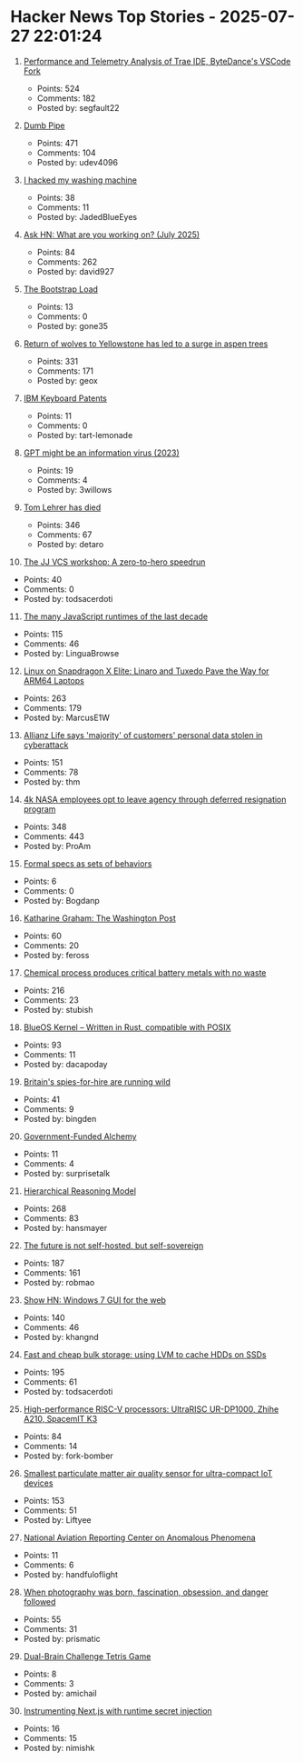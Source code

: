 # Hacker News Top Stories - 2025-07-27 22:01:24

1. [Performance and Telemetry Analysis of Trae IDE, ByteDance's VSCode Fork](https://github.com/segmentationf4u1t/trae_telemetry_research)
   - Points: 524
   - Comments: 182
   - Posted by: segfault22

2. [Dumb Pipe](https://www.dumbpipe.dev/)
   - Points: 471
   - Comments: 104
   - Posted by: udev4096

3. [I hacked my washing machine](https://nexy.blog/2025/07/27/how-i-hacked-my-washing-machine/)
   - Points: 38
   - Comments: 11
   - Posted by: JadedBlueEyes

4. [Ask HN: What are you working on? (July 2025)](undefined)
   - Points: 84
   - Comments: 262
   - Posted by: david927

5. [The Bootstrap Load](http://www.intel4004.com/btstrp.htm)
   - Points: 13
   - Comments: 0
   - Posted by: gone35

6. [Return of wolves to Yellowstone has led to a surge in aspen trees](https://www.livescience.com/animals/land-mammals/return-of-wolves-to-yellowstone-has-led-to-a-surge-in-aspen-trees-unseen-for-80-years)
   - Points: 331
   - Comments: 171
   - Posted by: geox

7. [IBM Keyboard Patents](https://sharktastica.co.uk/topics/patents)
   - Points: 11
   - Comments: 0
   - Posted by: tart-lemonade

8. [GPT might be an information virus (2023)](https://nonint.com/2023/03/09/gpt-might-be-an-information-virus/)
   - Points: 19
   - Comments: 4
   - Posted by: 3willows

9. [Tom Lehrer has died](https://www.nytimes.com/2025/07/27/arts/music/tom-lehrer-dead.html)
   - Points: 346
   - Comments: 67
   - Posted by: detaro

10. [The JJ VCS workshop: A zero-to-hero speedrun](https://github.com/jkoppel/jj-workshop)
   - Points: 40
   - Comments: 0
   - Posted by: todsacerdoti

11. [The many JavaScript runtimes of the last decade](https://buttondown.com/whatever_jamie/archive/the-many-many-many-javascript-runtimes-of-the-last-decade/)
   - Points: 115
   - Comments: 46
   - Posted by: LinguaBrowse

12. [Linux on Snapdragon X Elite: Linaro and Tuxedo Pave the Way for ARM64 Laptops](https://www.linaro.org/blog/linux-on-snapdragon-x-elite/)
   - Points: 263
   - Comments: 179
   - Posted by: MarcusE1W

13. [Allianz Life says 'majority' of customers' personal data stolen in cyberattack](https://techcrunch.com/2025/07/26/allianz-life-says-majority-of-customers-personal-data-stolen-in-cyberattack/)
   - Points: 151
   - Comments: 78
   - Posted by: thm

14. [4k NASA employees opt to leave agency through deferred resignation program](https://www.kcrw.com/news/shows/npr/npr-story/nx-s1-5481304)
   - Points: 348
   - Comments: 443
   - Posted by: ProAm

15. [Formal specs as sets of behaviors](https://surfingcomplexity.blog/2025/07/26/formal-specs-as-sets-of-behaviors/)
   - Points: 6
   - Comments: 0
   - Posted by: Bogdanp

16. [Katharine Graham: The Washington Post](https://fs.blog/knowledge-project-podcast/outliers-katharine-graham/)
   - Points: 60
   - Comments: 20
   - Posted by: feross

17. [Chemical process produces critical battery metals with no waste](https://spectrum.ieee.org/nmc-battery-aspiring-materials)
   - Points: 216
   - Comments: 23
   - Posted by: stubish

18. [BlueOS Kernel – Written in Rust, compatible with POSIX](https://github.com/vivoblueos/kernel)
   - Points: 93
   - Comments: 11
   - Posted by: dacapoday

19. [Britain's spies-for-hire are running wild](https://www.politico.eu/article/uk-british-spies-private-intelligence-government-ministers/)
   - Points: 41
   - Comments: 9
   - Posted by: bingden

20. [Government-Funded Alchemy](https://thebsdetector.substack.com/p/government-funded-alchemy)
   - Points: 11
   - Comments: 4
   - Posted by: surprisetalk

21. [Hierarchical Reasoning Model](https://arxiv.org/abs/2506.21734)
   - Points: 268
   - Comments: 83
   - Posted by: hansmayer

22. [The future is not self-hosted, but self-sovereign](https://www.robertmao.com/blog/en/the-future-is-not-self-hosted-but-self-sovereign)
   - Points: 187
   - Comments: 161
   - Posted by: robmao

23. [Show HN: Windows 7 GUI for the web](https://khang-nd.github.io/7.css/)
   - Points: 140
   - Comments: 46
   - Posted by: khangnd

24. [Fast and cheap bulk storage: using LVM to cache HDDs on SSDs](https://quantum5.ca/2025/05/11/fast-cheap-bulk-storage-using-lvm-to-cache-hdds-on-ssds/)
   - Points: 195
   - Comments: 61
   - Posted by: todsacerdoti

25. [High-performance RISC-V processors: UltraRISC UR-DP1000, Zhihe A210, SpacemIT K3](https://www.cnx-software.com/2025/07/22/three-high-performance-risc-v-processors-to-watch-in-h2-2025-ultrarisc-ur-dp1000-zizhe-a210-and-spacemit-k3/)
   - Points: 84
   - Comments: 14
   - Posted by: fork-bomber

26. [Smallest particulate matter air quality sensor for ultra-compact IoT devices](https://www.bosch-sensortec.com/news/worlds-smallest-particulate-matter-sensor-bmv080.html)
   - Points: 153
   - Comments: 51
   - Posted by: Liftyee

27. [National Aviation Reporting Center on Anomalous Phenomena](https://www.narcap.org)
   - Points: 11
   - Comments: 6
   - Posted by: handfuloflight

28. [When photography was born, fascination, obsession, and danger followed](https://www.washingtonpost.com/books/2025/07/12/flashes-brilliance-history-early-photography-anika-burgess-review/)
   - Points: 55
   - Comments: 31
   - Posted by: prismatic

29. [Dual-Brain Challenge Tetris Game](https://splitris.online/)
   - Points: 8
   - Comments: 3
   - Posted by: amichail

30. [Instrumenting Next.js with runtime secret injection](https://phase.dev/blog/instrumenting-nextjs-with-runtime-secret-injection/)
   - Points: 16
   - Comments: 15
   - Posted by: nimishk

